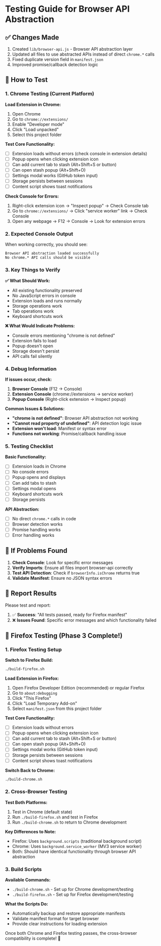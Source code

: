 # Testing Guide for Browser API Abstraction

## ✅ Changes Made
1. Created `lib/browser-api.js` - Browser API abstraction layer
2. Updated all files to use abstracted APIs instead of direct `chrome.*` calls
3. Fixed duplicate version field in `manifest.json`
4. Improved promise/callback detection logic

## 🧪 How to Test

### 1. Chrome Testing (Current Platform)

**Load Extension in Chrome:**
1. Open Chrome
2. Go to `chrome://extensions/`
3. Enable "Developer mode"
4. Click "Load unpacked"
5. Select this project folder

**Test Core Functionality:**
- [ ] Extension loads without errors (check console in extension details)
- [ ] Popup opens when clicking extension icon
- [ ] Can add current tab to stash (Alt+Shift+S or button)
- [ ] Can open stash popup (Alt+Shift+O)
- [ ] Settings modal works (GitHub token input)
- [ ] Storage persists between sessions
- [ ] Content script shows toast notifications

**Check Console for Errors:**
1. Right-click extension icon → "Inspect popup" → Check Console tab
2. Go to `chrome://extensions/` → Click "service worker" link → Check Console
3. Open any webpage → F12 → Console → Look for extension errors

### 2. Expected Console Output
When working correctly, you should see:
```
Browser API abstraction loaded successfully
No chrome.* API calls should be visible
```

### 3. Key Things to Verify

**✅ What Should Work:**
- All existing functionality preserved
- No JavaScript errors in console
- Extension loads and runs normally
- Storage operations work
- Tab operations work
- Keyboard shortcuts work

**❌ What Would Indicate Problems:**
- Console errors mentioning "chrome is not defined"
- Extension fails to load
- Popup doesn't open
- Storage doesn't persist
- API calls fail silently

### 4. Debug Information

**If issues occur, check:**
1. **Browser Console** (F12 → Console)
2. **Extension Console** (chrome://extensions → service worker)
3. **Popup Console** (Right-click extension → Inspect popup)

**Common Issues & Solutions:**
- **"chrome is not defined"**: Browser API abstraction not working
- **"Cannot read property of undefined"**: API detection logic issue
- **Extension won't load**: Manifest or syntax error
- **Functions not working**: Promise/callback handling issue

### 5. Testing Checklist

**Basic Functionality:**
- [ ] Extension loads in Chrome
- [ ] No console errors
- [ ] Popup opens and displays
- [ ] Can add tabs to stash
- [ ] Settings modal opens
- [ ] Keyboard shortcuts work
- [ ] Storage persists

**API Abstraction:**
- [ ] No direct `chrome.*` calls in code
- [ ] Browser detection works
- [ ] Promise handling works
- [ ] Error handling works

## 🔧 If Problems Found

1. **Check Console**: Look for specific error messages
2. **Verify Imports**: Ensure all files import browser-api correctly
3. **Test API Detection**: Check if `browserInfo.isChrome` returns true
4. **Validate Manifest**: Ensure no JSON syntax errors

## 📝 Report Results

Please test and report:
1. ✅ **Success**: "All tests passed, ready for Firefox manifest"
2. ❌ **Issues Found**: Specific error messages and which functionality failed

## 🦊 Firefox Testing (Phase 3 Complete!)

### 1. Firefox Testing Setup

**Switch to Firefox Build:**
```bash
./build-firefox.sh
```

**Load Extension in Firefox:**
1. Open Firefox Developer Edition (recommended) or regular Firefox
2. Go to `about:debugging`
3. Click "This Firefox"
4. Click "Load Temporary Add-on"
5. Select `manifest.json` from this project folder

**Test Core Functionality:**
- [ ] Extension loads without errors
- [ ] Popup opens when clicking extension icon
- [ ] Can add current tab to stash (Alt+Shift+S or button)
- [ ] Can open stash popup (Alt+Shift+O)
- [ ] Settings modal works (GitHub token input)
- [ ] Storage persists between sessions
- [ ] Content script shows toast notifications

**Switch Back to Chrome:**
```bash
./build-chrome.sh
```

### 2. Cross-Browser Testing

**Test Both Platforms:**
1. Test in Chrome (default state)
2. Run `./build-firefox.sh` and test in Firefox
3. Run `./build-chrome.sh` to return to Chrome development

**Key Differences to Note:**
- Firefox: Uses `background.scripts` (traditional background script)
- Chrome: Uses `background.service_worker` (MV3 service worker)
- Both: Should have identical functionality through browser API abstraction

### 3. Build Scripts

**Available Commands:**
- `./build-chrome.sh` - Set up for Chrome development/testing
- `./build-firefox.sh` - Set up for Firefox development/testing

**What the Scripts Do:**
- Automatically backup and restore appropriate manifests
- Validate manifest format for target browser
- Provide clear instructions for loading extension

Once both Chrome and Firefox testing passes, the cross-browser compatibility is complete! 🎉 